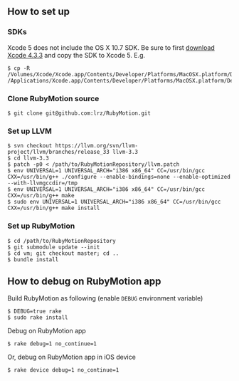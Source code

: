 ## How to set up

### SDKs

Xcode 5 does not include the OS X 10.7 SDK. Be sure to first
[download Xcode 4.3.3](https://developer.apple.com/downloads/index.action)
and copy the SDK to Xcode 5. E.g.

```
$ cp -R /Volumes/Xcode/Xcode.app/Contents/Developer/Platforms/MacOSX.platform/Developer/SDKs/MacOSX10.7.sdk /Applications/Xcode.app/Contents/Developer/Platforms/MacOSX.platform/Developer/SDKs
```

### Clone RubyMotion source

```
$ git clone git@github.com:lrz/RubyMotion.git
```


### Set up LLVM

```
$ svn checkout https://llvm.org/svn/llvm-project/llvm/branches/release_33 llvm-3.3
$ cd llvm-3.3 
$ patch -p0 < /path/to/RubyMotionRepository/llvm.patch
$ env UNIVERSAL=1 UNIVERSAL_ARCH="i386 x86_64" CC=/usr/bin/gcc CXX=/usr/bin/g++ ./configure --enable-bindings=none --enable-optimized --with-llvmgccdir=/tmp
$ env UNIVERSAL=1 UNIVERSAL_ARCH="i386 x86_64" CC=/usr/bin/gcc CXX=/usr/bin/g++ make
$ sudo env UNIVERSAL=1 UNIVERSAL_ARCH="i386 x86_64" CC=/usr/bin/gcc CXX=/usr/bin/g++ make install
```


### Set up RubyMotion

```
$ cd /path/to/RubyMotionRepository
$ git submodule update --init
$ cd vm; git checkout master; cd ..
$ bundle install
```


## How to debug on RubyMotion app

Build RubyMotion as following (enable `DEBUG` environment variable)

```
$ DEBUG=true rake
$ sudo rake install
```

Debug on RubyMotion app

```
$ rake debug=1 no_continue=1
```

Or, debug on RubyMotion app in iOS device

```
$ rake device debug=1 no_continue=1
```
